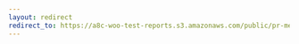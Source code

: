 ```yaml
---
layout: redirect
redirect_to: https://a8c-woo-test-reports.s3.amazonaws.com/public/pr-merge/41093/e2e/index.html
---
```

